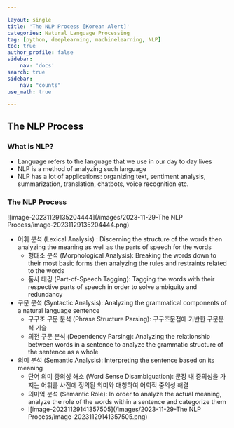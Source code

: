 ```yaml
---

layout: single
title: 'The NLP Process [Korean Alert]'
categories: Natural Language Processing
tag: [python, deeplearning, machinelearning, NLP]
toc: true
author_profile: false
sidebar:
    nav: 'docs'
search: true
sidebar:
    nav: "counts"
use_math: true

---
```


## The NLP Process 

### What is NLP? ###

* Language refers to the language that we use in our day to day lives 
* NLP is a method of analyzing such language 
* NLP has a lot of applications: organizing text, sentiment analysis, summarization, translation, chatbots, voice recognition etc. 



### The NLP Process ###

![image-20231129135204444](/images/2023-11-29-The NLP Process/image-20231129135204444.png)

* 어휘 분석 (Lexical Analysis) : Discerning the structure of the words then analyzing the meaning as well as the parts of speech for the words
  * 형태소 분석 (Morphological Analysis): Breaking the words down to their most basic forms then analyzing the rules and restraints related to the words 
  * 품사 태깅 (Part-of-Speech Tagging): Tagging the words with their respective parts of speech in order to solve ambiguity and redundancy
* 구문 분석 (Syntactic Analysis): Analyzing the grammatical components of a natural language sentence 
  * 구구조 구문 분석 (Phrase Structure Parsing): 구구조문접에 기반한 구문분석 기술 
  * 의전 구문 분석 (Dependency Parsing): Analyzing the relationship between words in a sentence to analyze the grammatic structure of the sentence as a whole 
* 의미 분석 (Semantic Analysis): Interpreting the sentence based on its meaning 
  * 단어 의미 중의성 해소 (Word Sense Disambiguation): 문장 내 중의성을 가지는 어휘를 사전에 정의된 의미와 매칭하여 어희적 중의성 해결 
  * 의미역 분석 (Semantic Role): In order to analyze the actual meaning,  analyze the role of the words within a sentence and categorize them
  * ![image-20231129141357505](/images/2023-11-29-The NLP Process/image-20231129141357505.png)